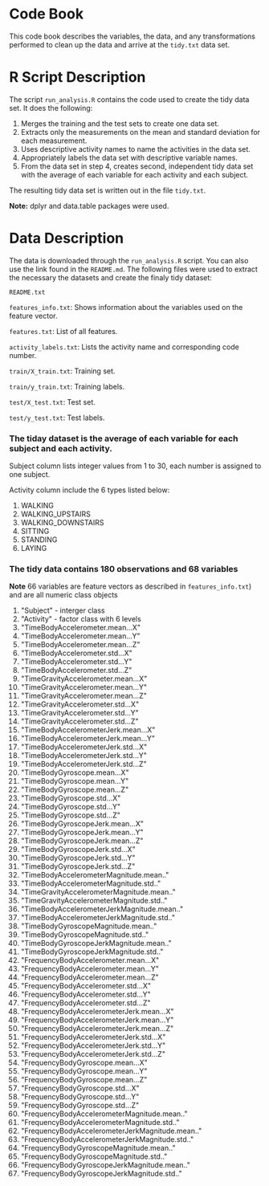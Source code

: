 # Code Book
This code book describes the variables, the data, and any transformations performed to clean up the data and arrive at the `tidy.txt` data set.

# R Script Description
The script `run_analysis.R` contains the code used to create the tidy data set. It does the following:
1. Merges the training and the test sets to create one data set.
2. Extracts only the measurements on the mean and standard deviation for each measurement.
3. Uses descriptive activity names to name the activities in the data set. 
4. Appropriately labels the data set with descriptive variable names. 
5. From the data set in step 4, creates second, independent tidy data set with the average of each variable for each activity and each subject. 

The resulting tidy data set is written out in the file `tidy.txt`.

**Note:** dplyr and data.table packages were used.

# Data Description

The data is downloaded through the `run_analysis.R` script. You can also use the link found in the `README.md`. The following files were used to extract the necessary the datasets and create the finaly tidy dataset:

`README.txt`

`features_info.txt`: Shows information about the variables used on the feature vector.

`features.txt`: List of all features.

`activity_labels.txt`: Lists the activity name and corresponding code number.

`train/X_train.txt`: Training set.

`train/y_train.txt`: Training labels.

`test/X_test.txt`: Test set.

`test/y_test.txt`: Test labels.

### The tiday dataset is the average of each variable for each subject and each activity.

Subject column lists integer values from 1 to 30, each number is assigned to one subject.

Activity column include the 6 types listed below:
1. WALKING
2. WALKING_UPSTAIRS
3. WALKING_DOWNSTAIRS
4. SITTING
5. STANDING
6. LAYING

### The tidy data contains 180 observations and 68 variables 
**Note** 66 variables are feature vectors as described in `features_info.txt`) and are all numeric class objects
1. "Subject" - interger class
2. "Activity" - factor class with 6 levels
3. "TimeBodyAccelerometer.mean...X"                
4. "TimeBodyAccelerometer.mean...Y"                
5. "TimeBodyAccelerometer.mean...Z"                
6. "TimeBodyAccelerometer.std...X"                 
7. "TimeBodyAccelerometer.std...Y"                 
8. "TimeBodyAccelerometer.std...Z"                 
9. "TimeGravityAccelerometer.mean...X"             
10. "TimeGravityAccelerometer.mean...Y"             
11. "TimeGravityAccelerometer.mean...Z"             
12. "TimeGravityAccelerometer.std...X"              
13. "TimeGravityAccelerometer.std...Y"              
14. "TimeGravityAccelerometer.std...Z"              
15. "TimeBodyAccelerometerJerk.mean...X"            
16. "TimeBodyAccelerometerJerk.mean...Y"            
18. "TimeBodyAccelerometerJerk.std...X"             
19. "TimeBodyAccelerometerJerk.std...Y"             
20. "TimeBodyAccelerometerJerk.std...Z"             
21. "TimeBodyGyroscope.mean...X"                    
22. "TimeBodyGyroscope.mean...Y"                    
23. "TimeBodyGyroscope.mean...Z"                    
24. "TimeBodyGyroscope.std...X"                     
25. "TimeBodyGyroscope.std...Y"                     
26. "TimeBodyGyroscope.std...Z"                     
27. "TimeBodyGyroscopeJerk.mean...X"                
28. "TimeBodyGyroscopeJerk.mean...Y"                
29. "TimeBodyGyroscopeJerk.mean...Z"                
30. "TimeBodyGyroscopeJerk.std...X"                 
31. "TimeBodyGyroscopeJerk.std...Y"                 
32. "TimeBodyGyroscopeJerk.std...Z"                 
33. "TimeBodyAccelerometerMagnitude.mean.."         
34. "TimeBodyAccelerometerMagnitude.std.."          
35. "TimeGravityAccelerometerMagnitude.mean.."      
36. "TimeGravityAccelerometerMagnitude.std.."       
37. "TimeBodyAccelerometerJerkMagnitude.mean.."     
38. "TimeBodyAccelerometerJerkMagnitude.std.."      
39. "TimeBodyGyroscopeMagnitude.mean.."             
40. "TimeBodyGyroscopeMagnitude.std.."              
41. "TimeBodyGyroscopeJerkMagnitude.mean.."         
42. "TimeBodyGyroscopeJerkMagnitude.std.."          
43. "FrequencyBodyAccelerometer.mean...X"           
44. "FrequencyBodyAccelerometer.mean...Y"           
45. "FrequencyBodyAccelerometer.mean...Z"           
46. "FrequencyBodyAccelerometer.std...X"            
47. "FrequencyBodyAccelerometer.std...Y"            
48. "FrequencyBodyAccelerometer.std...Z"            
49. "FrequencyBodyAccelerometerJerk.mean...X"       
50. "FrequencyBodyAccelerometerJerk.mean...Y"       
51. "FrequencyBodyAccelerometerJerk.mean...Z"       
52. "FrequencyBodyAccelerometerJerk.std...X"        
53. "FrequencyBodyAccelerometerJerk.std...Y"        
54. "FrequencyBodyAccelerometerJerk.std...Z"        
55. "FrequencyBodyGyroscope.mean...X"               
56. "FrequencyBodyGyroscope.mean...Y"               
57. "FrequencyBodyGyroscope.mean...Z"               
58. "FrequencyBodyGyroscope.std...X"                
59. "FrequencyBodyGyroscope.std...Y"                
60. "FrequencyBodyGyroscope.std...Z"                
61. "FrequencyBodyAccelerometerMagnitude.mean.."    
62. "FrequencyBodyAccelerometerMagnitude.std.."     
63. "FrequencyBodyAccelerometerJerkMagnitude.mean.."
64. "FrequencyBodyAccelerometerJerkMagnitude.std.." 
65. "FrequencyBodyGyroscopeMagnitude.mean.."        
66. "FrequencyBodyGyroscopeMagnitude.std.."         
67. "FrequencyBodyGyroscopeJerkMagnitude.mean.."    
68. "FrequencyBodyGyroscopeJerkMagnitude.std.." 
